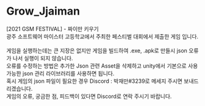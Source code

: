 # Grow_Jjaiman
[2021 GSM FESTIVAL] - 짜이만 키우기<br>
광주 소프트웨어 마이스터 고등학교에서 주최한 페스티벌 대회에서 제출한 게임 입니다.<br><br>
게임을 실행하는데는 큰 지장은 없지만 게임을 빌드하여 .exe, .apk로 만들시 json 오류가 나서 실행이 되지 않습니다.<br>
오류를 수정하는 방법은 추가한 Json 관련 Asset을 삭제하고 unity에서 기본으로 사용가능한 json 관리 라이브러리를 사용하면 됩니다.<br>
혹시 게임의 json 파일이 필요한 경우 Discord : 박재만#3239로 메세지 주시면 보내드리겠습니다.<br>
게임의 오류, 궁금한 점, 피드백이 있다면 Discord로 연락 주시기 바랍니다.
